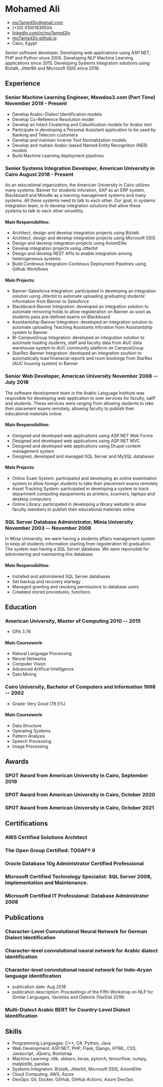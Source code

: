 <!-- The (first) h1 will be used as the <title> of the HTML page -->
# Mohamed Ali

<!-- The unordered list immediately after the h1 will be formatted on a single
line. It is intended to be used for contact details -->
- <mo7amed3ly@gmail.com>
- (+20) 01001839504
- [linkedIn.com/in/mo7amed3ly](https://linkedIn.com/in/mo7amed3ly)
- [mo7amed3ly.github.io](http://mo7amed3ly.github.io)
- Cairo, Egypt

<!-- The paragraph after the h1 and ul and before the first h2 is optional. It
is intended to be used for a short summary. -->
Senior software developer. Developing web applications using ASP.NET, PHP and Python since 2005. Developing NLP Machine Learning applications since 2015. Developing Systems Integration solutions using Biztalk, JitterBit and Microsoft SSIS since 2018.

## Experience

<!-- You have to wrap the "left" and "right" half of these headings in spans by
hand -->
### <span>Senior Machine Learning Engineer, Mawdoo3.com (Part Time)</span> <span>November 2019 - Present</span>
- Develop Arabic-Dialect Identification models
- Develop Co-Reference Resolution model
- Develop an Intent Clustering and Calssification models for Arabic text
- Participate in developing a Personal Assistant application to be used by Banking and Telecom customers
- Develop and maintain Inverse Text Normalization models
- Develop and maitain Arabic-based Named Entity Recognition (NER) models
- Build Machine Learning deployment pipelines
### <span>Senior Systems Integration Developer, American University in Cairo</span> <span>August 2018 - Present</span>

As an educational organization, the American University in Cairo utilizes many systems: Banner for students inforation, SAP as an ERP system, Blackboard and Moodle as a learning management systems and many systems. All these systems need to talk to each other. Our goal, in systems integration team, is to develop integration solutions that allow these systems to talk to each other smoothly.
#### Main Responsibilties:
 - Architect, design and develop integration projects using Biztalk
 - Architect, design and develop integration projects using Microsoft SSIS
 - Design and develop integration projects using AxiomElite
 - Develop integration projects using Jitterbit
 - Design and develop REST APIs to enable integration among heterogeneous systems
 - Build Continous Integration-Continous Deployment Pipelines using Github Workflows
#### Main Projects:
 - Banner-Salesforce Integration: participated in developing an integration solution using Jitterbit to automate uploading graduating students' information from Banner to Salesforce
 - Blackboard-Banner Integration: developed an integration solution to automate removing holds to allow registeration on Banner as soon as students pass pre-defined exams on Blackboard
 - Assistantship-Banner Integration: developed an integration solution to automate uploading Teaching Assistants inforation from Assistantship system to Banner
 - BI-CampusGroup Integration: developed an integration solution to automate loading students, staff and faculty data from AUC data warehouse system to AUC community platform on CampusGroup
 - StarRez-Banner Integration: developed an integration soultion to automatically load finanacial reports and room bookings from StarRez (AUC housing system) to Banner
 

### <span>Senior Web Developer, American University</span> <span>November 2008 -- July 2018</span>
The software development team in the Arabic Language Institute was resposible for developing web application to over services for faculty, satff and students. These services were ranging from allowing students to take their placement exams remotely, allowing faculty to publish their educational materials online.
#### Main Responsibilties:
 - Designed and developed web applications using ASP.NET Web Forms
 - Designed and developed web applications using ASP.NET MVC
 - Designed and developed web applications using Drupal content management system
 - Designed, developed and managed SQL Server and MySQL databases
#### Main Projects:
 - Online Exam System: participated and developing an online examination system to allow foreign students to take their placement exams remotely
 - Asset Tracking System: participated in developing a system to track department computing equipements as printers, scanners, laptops and desktop computers
 - Online Library: participated in developing a library website to allow faculty members to publish their educational materials online
 
### <span>SQL Server Database Administrator, Minia University</span> <span>November 2003 -- November 2008</span>
In Minia University, we were having a students affairs management system to keep all students information starting from registeration till graduation. The system was having a SQL Server database. We were reponsible for adminstering and maintaining this database.
#### Main Responsibilties:
 - Installed and adminstered SQL Server databases
 - Set backup and recovery startegy
 - Managed granting and revoking permissions to database users
 - Createed stored procedures, functions

## Education

### <span>American University, Master of Computing</span> <span>2010 -- 2015</span>

  - GPA 3.76
#### Main Coursework:
 - Natural Language Processing
 - Neural Networks
 - Computer Vision
 - Advanced Artifical Intelligence
 - Data Mining

### <span>Cairo University, Bachelor of Computers and Information</span> <span>1998 -- 2002</span>

  - Grade: Very Good (79.5%)
#### Main Coursework:
 - Data Structure
 - Operating Systems
 - Pattern Analysis
 - Speech Processing
 - Image Processing
## Awards
### SPOT Award from American University in Cairo, September 2019
### SPOT Award from American University in Cairo, October 2020
### SPOT Award from American University in Cairo, October 2021

## Certifications
### AWS Certified Solutions Architect
### The Open Group Certified: TOGAF® 9
### Oracle Database 10g Administrator Certified Professional
### Microsoft Certified Technology Specialist: SQL Server 2008, Implementation and Maintenance.
### Microsoft Certified IT Professional: Database Administrator 2008

## Publications
### Character-Level Convolutional Neural Network for German Dialect Identification
### Character-level convolutional neural network for Arabic dialect identification
### Character-level convolutional neural network for Indo-Aryan language identification
 - publication date: Aug 2018  
 - publication description: Proceedings of the Fifth Workshop on NLP for Similar Languages, Varieties and Dialects (VarDial 2018)
### Multi-Dialect Arabic BERT for Country-Level Dialect Identification
## Skills
 - Programming Languages: C++, C#, Python, Java
 - Web Development: ASP.NET, PHP, Flask, Django, HTML, CSS, Javascript, JQuery, Bootstrap 
 - Machine Learning: nltk, sklearn, keras, pytorch, tensorflow, numpy, matplotlib, pandas
 - Systems Integration: Biztalk, Jitterbit, Microsoft SSIS, AxiomElite
 - Cloud Computing: AWS, Azure
 - DevOps: Git, Docker, GitHub, GitHub Actions, Azure DevOps
